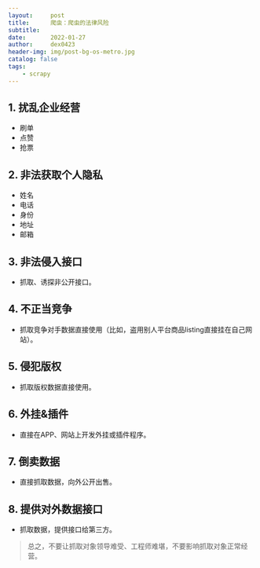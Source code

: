 ```yaml
---
layout:     post
title:      爬虫：爬虫的法律风险
subtitle:   
date:       2022-01-27
author:     dex0423
header-img: img/post-bg-os-metro.jpg
catalog: false
tags:
    - scrapy
---
```



## 1. 扰乱企业经营
- 刷单
- 点赞
- 抢票
## 2. 非法获取个人隐私
- 姓名
- 电话
- 身份
- 地址
- 邮箱
## 3. 非法侵入接口
- 抓取、诱探非公开接口。
## 4. 不正当竞争
- 抓取竞争对手数据直接使用（比如，盗用别人平台商品listing直接挂在自己网站）。
## 5. 侵犯版权
- 抓取版权数据直接使用。
## 6. 外挂&插件
- 直接在APP、网站上开发外挂或插件程序。
## 7. 倒卖数据
- 直接抓取数据，向外公开出售。
## 8. 提供对外数据接口
- 抓取数据，提供接口给第三方。

>总之，不要让抓取对象领导难受、工程师难堪，不要影响抓取对象正常经营。